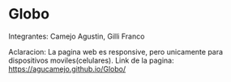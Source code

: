# Globo

Integrantes: Camejo Agustin, Gilli Franco

Aclaracion: La pagina web es responsive, pero unicamente para dispositivos moviles(celulares).
Link de la pagina: https://agucamejo.github.io/Globo/
